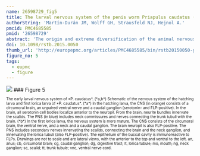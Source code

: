 ```yaml
---
name: 26598729_fig5
title: The larval nervous system of the penis worm Priapulus caudatus (Ecdysozoa).
authorString: 'Martín-Durán JM, Wolff GH, Strausfeld NJ, Hejnol A.'
pmcid: PMC4685585
pmid: '26598729'
abstract: 'The origin and extreme diversification of the animal nervous system is a central question in biology. While most of the attention has traditionally been paid to those lineages with highly elaborated nervous systems (e.g. arthropods, vertebrates, annelids), only the study of the vast animal diversity can deliver a comprehensive view of the evolutionary history of this organ system. In this regard, the phylogenetic position and apparently conservative molecular, morphological and embryological features of priapulid worms (Priapulida) place this animal lineage as a key to understanding the evolution of the Ecdysozoa (i.e. arthropods and nematodes). In this study, we characterize the nervous system of the hatching larva and first lorica larva of the priapulid worm Priapulus caudatus by immunolabelling against acetylated and tyrosinated tubulin, pCaMKII, serotonin and FMRFamide. Our results show that a circumoral brain and an unpaired ventral nerve with a caudal ganglion characterize the central nervous system of hatching embryos. After the first moult, the larva attains some adult features: a neck ganglion, an introvert plexus, and conspicuous secondary longitudinal neurites. Our study delivers a neuroanatomical framework for future embryological studies in priapulid worms, and helps illuminate the course of nervous system evolution in the Ecdysozoa.'
doi: 10.1098/rstb.2015.0050
thumb_url: 'http://europepmc.org/articles/PMC4685585/bin/rstb20150050-g5.gif'
figure_no: 5
tags:
  - eupmc
  - figure
---
```

<img src='http://europepmc.org/articles/PMC4685585/bin/rstb20150050-g5.jpg' style='max-height: 300px'>
### Figure 5
<p style='font-size: 10px;'>The early larval nervous system of *P. caudatus*. (*a,b*) Schematic of the nervous system of the hatching larva and first lorica larva of *P. caudatus*. (*a*) In the hatching larva, the CNS (in orange) consists of a circumoral brain, an unpaired ventral nerve and a caudal ganglion (serotonin- and FLP-positive). In the brain, all serotonin cell bodies localize anterior to the neuropil. From the brain, neurite bundles innervate the scalids. The PNS (in blue) includes neck commissures and nerves connecting the trunk tubuli with the brain. (*b*) In the first lorica larva, the nervous system is more mature. The CNS consists of the circumoral brain, the ventral nerve, and a neck and a caudal ganglion. The brain neuropil is also FLP-positive. The PNS includes secondary nerves innervating the scalids, connecting the brain and the neck ganglion, and innervating the lorica tubuli (also FLP-positive). The epithelium of the buccal cavity is immunoreactive to FLPs. Drawings are not to scale and are lateral views, with the anterior to the top and ventral to the left. an, anus; cb, circumoral brain; cg, caudal ganglion; dg, digestive tract; lt, lorica tubule; mo, mouth; ng, neck ganglion; sc, scalid; tt, trunk tubule; vnc, ventral nerve cord.</p>